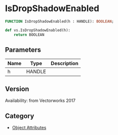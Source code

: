 # IsDropShadowEnabled

```pascal
FUNCTION IsDropShadowEnabled(h : HANDLE): BOOLEAN;
```

```python
def vs.IsDropShadowEnabled(h):
    return BOOLEAN
```

## Parameters
|Name|Type|Description|
|---|---|---|
|h|HANDLE|   |

## Version
Availability: from Vectorworks 2017

## Category
* [Object Attributes](../Categories/Object%20Attributes.md)
